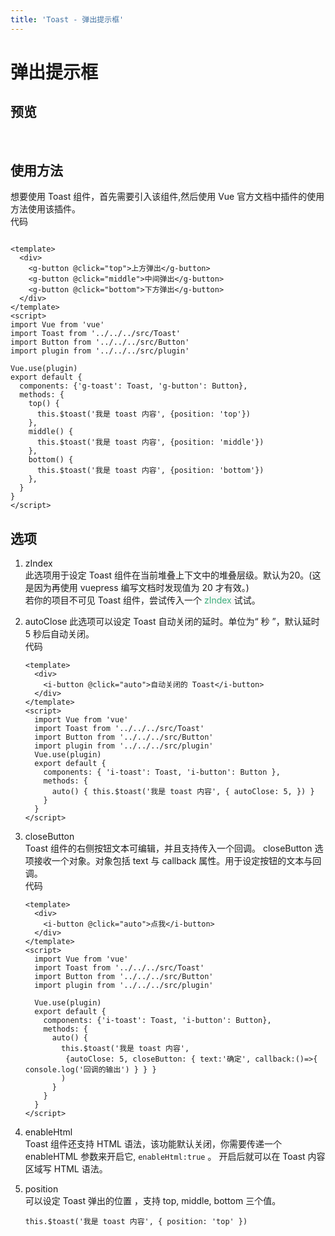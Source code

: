 ```yaml
---
title: 'Toast - 弹出提示框'
---
```


# 弹出提示框

## 预览

&nbsp;
<ClientOnly>
<Toast></Toast>
</ClientOnly>

## 使用方法

想要使用 Toast 组件，首先需要引入该组件,然后使用 Vue 官方文档中插件的使用方法使用该插件。  
代码

```vue

<template>
  <div>
    <g-button @click="top">上方弹出</g-button>
    <g-button @click="middle">中间弹出</g-button>
    <g-button @click="bottom">下方弹出</g-button>
  </div>
</template>
<script>
import Vue from 'vue'
import Toast from '../../../src/Toast'
import Button from '../../../src/Button'
import plugin from '../../../src/plugin'

Vue.use(plugin)
export default {
  components: {'g-toast': Toast, 'g-button': Button},
  methods: {
    top() {
      this.$toast('我是 toast 内容', {position: 'top'})
    },
    middle() {
      this.$toast('我是 toast 内容', {position: 'middle'})
    },
    bottom() {
      this.$toast('我是 toast 内容', {position: 'bottom'})
    },
  }
}
</script>
```

## 选项

1. zIndex  
   此选项用于设定 Toast 组件在当前堆叠上下文中的堆叠层级。默认为20。(这是因为再使用 vuepress 编写文档时发现值为 20 才有效。)  
   若你的项目不可见 Toast 组件，尝试传入一个 <span style='color:#3eaf7c;background-color:#F8F8F8'>zIndex </span> 试试。
2. autoClose 此选项可以设定 Toast 自动关闭的延时。单位为“ 秒 ”，默认延时 5 秒后自动关闭。  
   代码
    ```vue
    <template>
      <div>
        <i-button @click="auto">自动关闭的 Toast</i-button>
      </div>
    </template>
    <script>
      import Vue from 'vue'
      import Toast from '../../../src/Toast'
      import Button from '../../../src/Button'
      import plugin from '../../../src/plugin'
      Vue.use(plugin)
      export default {
        components: { 'i-toast': Toast, 'i-button': Button },
        methods: {
          auto() { this.$toast('我是 toast 内容', { autoClose: 5, }) }
        }
      }
    </script>
    ```
3. closeButton  
   Toast 组件的右侧按钮文本可编辑，并且支持传入一个回调。 closeButton 选项接收一个对象。对象包括 text 与 callback 属性。用于设定按钮的文本与回调。  
   代码
    ```vue
    <template>
      <div>
        <i-button @click="auto">点我</i-button>
      </div>
    </template>
    <script>
      import Vue from 'vue'
      import Toast from '../../../src/Toast'
      import Button from '../../../src/Button'
      import plugin from '../../../src/plugin'

      Vue.use(plugin)
      export default {
        components: {'i-toast': Toast, 'i-button': Button},
        methods: {
          auto() {
            this.$toast('我是 toast 内容', 
             {autoClose: 5, closeButton: { text:'确定', callback:()=>{ console.log('回调的输出') } } }
            )
          }
        }
      }
    </script>
    ```

4. enableHtml  
   Toast 组件还支持 HTML 语法，该功能默认关闭，你需要传递一个 enableHTML 参数来开启它, `enableHtml:true` 。 开启后就可以在 Toast 内容区域写 HTML 语法。

5. position  
   可以设定 Toast 弹出的位置 ，支持 top, middle, bottom 三个值。
    ```vue
    this.$toast('我是 toast 内容', { position: 'top' })
    ```
